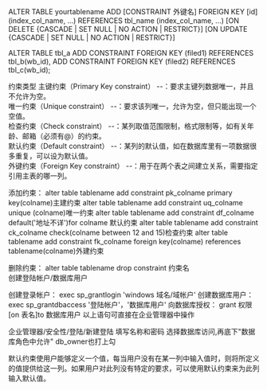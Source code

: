
ALTER TABLE yourtablename
    ADD [CONSTRAINT 外键名] FOREIGN KEY [id] (index_col_name, ...)
    REFERENCES tbl_name (index_col_name, ...)
    [ON DELETE {CASCADE | SET NULL | NO ACTION | RESTRICT}]
    [ON UPDATE {CASCADE | SET NULL | NO ACTION | RESTRICT}]
    
ALTER TABLE tbl_a
ADD CONSTRAINT FOREIGN KEY (filed1) REFERENCES tbl_b(wb_id),
ADD CONSTRAINT FOREIGN KEY (filed2) REFERENCES tbl_c(wb_id);
    
约束类型 
主键约束（Primary Key constraint） 	--：要求主键列数据唯一，并且不允许为空。  
唯一约束（Unique constraint） 		--：要求该列唯一，允许为空，但只能出现一个空值。  
检查约束（Check constraint） 		    --：某列取值范围限制，格式限制等，如有关年龄、邮箱（必须有@）的约束。  
默认约束（Default constraint） 		--：某列的默认值，如在数据库里有一项数据很多重复，可以设为默认值。  
外键约束（Foreign Key constraint） 	--：用于在两个表之间建立关系，需要指定引用主表的哪一列。  

添加约束： 
alter table tablename add constraint pk_colname primary key(colname)主建约束 
alter table tablename add constraint uq_colname unique (colname)唯一约束 
alter table tablename add constraint df_colname default('地址不详')for colname 默认约束 
alter table tablename add constraint ck_colname check(colname between 12 and 15)检查约束 
alter table tablename add constraint fk_colname foreign key(colname) references tablename(colname)外建约束 

删除约束： 
alter table tablename 
drop constraint 约束名  
创建登陆帐户/数据库用户 
   
创建登录帐户： 
exec sp_grantlogin 'windows 域名/域帐户'
创建数据库用户： 
exec sp_grantdbaccess '登陆帐户'，'数据库用户'
向数据库授权： 
grant 权限[on 表名]to 数据库用户 
以上语句可直接在企业管理器中操作 
  
企业管理器/安全性/登陆/新建登陆 
填写名称和密码 
选择数据库访问,再底下"数据库角色中允许" db_owner也打上勾 
 
默认约束使用户能够定义一个值，每当用户没有在某一列中输入值时，则将所定义的值提供给这一列。如果用户对此列没有特定的要求，可以使用默认约束来为此列输入默认值。

